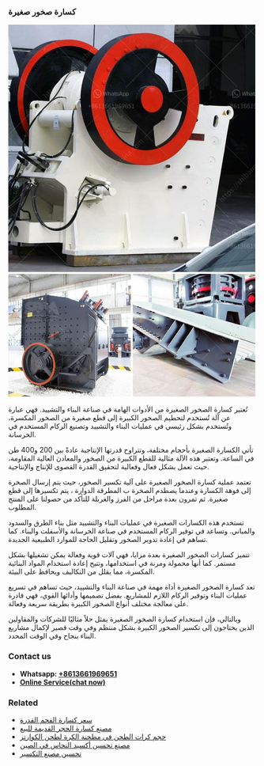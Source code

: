 <h3>كسارة صخور صغيرة</h3><img src='1701853170.jpg' alt=''><p>تُعتبر كسارة الصخور الصغيرة من الأدوات الهامة في صناعة البناء والتشييد. فهي عبارة عن آلة تُستخدم لتحطيم الصخور الكبيرة إلى قطع صغيرة من الصخور المكسرة، وتُستخدم بشكل رئيسي في عمليات البناء والتشييد وتصنيع الركام المستخدم في الخرسانة.</p><p>تأتي الكسارة الصغيرة بأحجام مختلفة، وتتراوح قدرتها الإنتاجية عادةً بين 200 و400 طن في الساعة. وتعتبر هذه الآلة مثالية للقطع الكبيرة من الصخور والمعادن العالية المقاومة، حيث تعمل بشكل فعال وفعالية لتحقيق القدرة القصوى للإنتاج والإنتاجية.</p><p>تعتمد عملية كسارة الصخور الصغيرة على آلية تكسير الصخور، حيث يتم إرسال الصخرة إلى فوهة الكسارة وعندما يصطدم الصخرة ب المطرقة الدوارة ، يتم تكسيرها إلى قطع صغيرة. ثم تمرون بعدة مراحل من الفرز والغربلة للتأكد من حصولنا على المنتج المطلوب.</p><p>تستخدم هذه الكسارات الصغيرة في عمليات البناء والتشييد مثل بناء الطرق والسدود والمباني. وتساعد في توفير الركام المستخدم في صناعة الخرسانة والأسفلت والبناء. كما تساهم في إعادة تدوير الصخور وتقليل الحاجة للموارد الطبيعية الجديدة.</p><p>تتميز كسارات الصخور الصغيرة بعدة مزايا، فهي آلات قوية وفعالة يمكن تشغيلها بشكل مستمر. كما أنها محمولة ومرنة في استخدامها، وتتيح إعادة استخدام المواد البنائية المكسرة، مما يقلل من التكاليف ويحافظ على البيئة.</p><p>تعد كسارة الصخور الصغيرة أداة مهمة في صناعة البناء والتشييد، حيث تساهم في تسريع عمليات البناء وتوفير الركام اللازم للمشاريع. بفضل تصميمها وأدائها القوي، فهي قادرة على معالجة مختلف أنواع الصخور الكبيرة بطريقة سريعة وفعالة.</p><p>وبالتالي، فإن استخدام كسارة الصخور الصغيرة يمثل حلاً مثاليًا للشركات والمقاولين الذين يحتاجون إلى تكسير الصخور الكبيرة بشكل منتظم وفي وقت قصير لإكمال مشاريع البناء بنجاح وفي الوقت المحدد.</p><h3>Contact us</h3><ul><li><strong>Whatsapp:&nbsp;<a href="https://wa.me/8613661969651">+8613661969651</a></strong></li><li><a href="https://swt.shibang-china.com/?git&amp;zhl&amp;كسارة صخور صغيرة"><strong>Online Service(chat now)</strong></a></li></ul><h3>Related</h3><ul><li><a href='سعر كسارة الفحم القدرة.md'>سعر كسارة الفحم القدرة</a></li><li><a href='مصنع كسارة الحجر القديمة للبيع.md'>مصنع كسارة الحجر القديمة للبيع</a></li><li><a href='حجم كرات الطحن في مطحنة الكرة لطحن الكوارتز.md'>حجم كرات الطحن في مطحنة الكرة لطحن الكوارتز</a></li><li><a href='مصنع تحسين أكسيد النحاس في الصين.md'>مصنع تحسين أكسيد النحاس في الصين</a></li><li><a href='تحسين مصنع التكسير.md'>تحسين مصنع التكسير</a></li></ul>